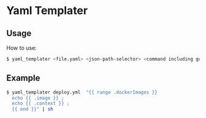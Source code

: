 # Yaml Templater   

## Usage

How to use:
```bash
$ yaml_templater <file.yaml> <json-path-selector> <command including go expressions>
```

## Example

```bash
$ yaml_templater deploy.yml  "{{ range .dockerImages }} 
  echo {{ .image }} ; 
  echo {{ .context }} ;
  {{ end }}" | sh
```
